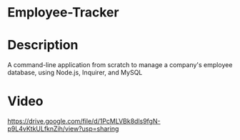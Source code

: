 # Employee-Tracker
# Description
A command-line application from scratch to manage a company's employee database, using Node.js, Inquirer, and MySQL
# Video
https://drive.google.com/file/d/1PcMLVBk8dls9fgN-p9L4vKtkULfknZih/view?usp=sharing
